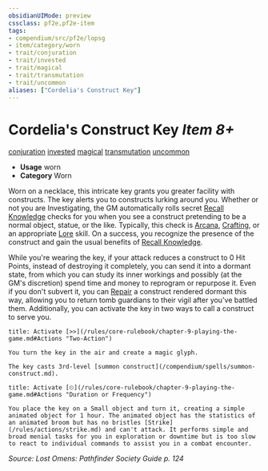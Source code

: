 ```yaml
---
obsidianUIMode: preview
cssclass: pf2e,pf2e-item
tags:
- compendium/src/pf2e/lopsg
- item/category/worn
- trait/conjuration
- trait/invested
- trait/magical
- trait/transmutation
- trait/uncommon
aliases: ["Cordelia's Construct Key"]
---
```

# Cordelia's Construct Key *Item 8+*  
[conjuration](/rules/traits/conjuration.md)  [invested](/rules/traits/invested.md)  [magical](/rules/traits/magical.md)  [transmutation](/rules/traits/transmutation.md)  [uncommon](/rules/traits/uncommon.md)  

- **Usage** worn
- **Category** Worn

Worn on a necklace, this intricate key grants you greater facility with constructs. The key alerts you to constructs lurking around you. Whether or not you are Investigating, the GM automatically rolls secret [Recall Knowledge](/rules/actions/recall-knowledge.md) checks for you when you see a construct pretending to be a normal object, statue, or the like. Typically, this check is [Arcana](/compendium/skills.md#Arcana), [Crafting](/compendium/skills.md#Crafting), or an appropriate [Lore](/compendium/skills.md#Lore) skill. On a success, you recognize the presence of the construct and gain the usual benefits of [Recall Knowledge](/rules/actions/recall-knowledge.md).

While you're wearing the key, if your attack reduces a construct to 0 Hit Points, instead of destroying it completely, you can send it into a dormant state, from which you can study its inner workings and possibly (at the GM's discretion) spend time and money to reprogram or repurpose it. Even if you don't subvert it, you can [Repair](/rules/actions/repair.md) a construct rendered dormant this way, allowing you to return tomb guardians to their vigil after you've battled them. Additionally, you can activate the key in two ways to call a construct to serve you.

```ad-embed-ability
title: Activate [>>](/rules/core-rulebook/chapter-9-playing-the-game.md#Actions "Two-Action")

You turn the key in the air and create a magic glyph.

The key casts 3rd-level [summon construct](/compendium/spells/summon-construct.md).
```

```ad-embed-ability
title: Activate [⏲](/rules/core-rulebook/chapter-9-playing-the-game.md#Actions "Duration or Frequency")

You place the key on a Small object and turn it, creating a simple animated object for 1 hour. The animated object has the statistics of an animated broom but has no bristles [Strike](/rules/actions/strike.md) and can't attack. It performs simple and broad menial tasks for you in exploration or downtime but is too slow to react to individual commands to assist you in a combat encounter.
```

*Source: Lost Omens: Pathfinder Society Guide p. 124*